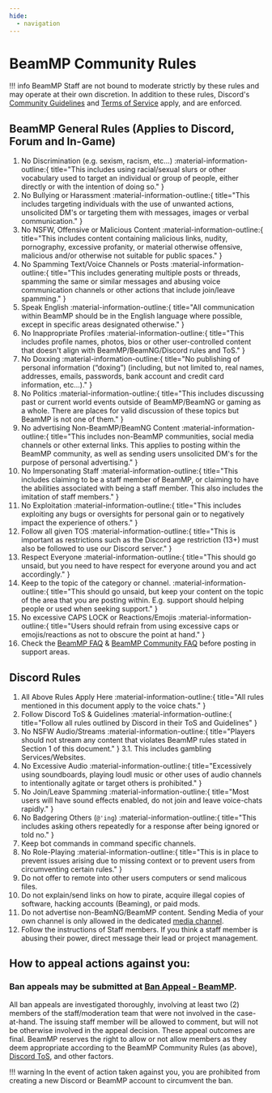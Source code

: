 ```yaml
---
hide:
  - navigation
---
```

# BeamMP Community Rules

!!! info
    BeamMP Staff are not bound to moderate strictly by these rules and may operate at their own discretion. In addition to these rules, Discord's [Community Guidelines](https://discord.com/guidelines/) and [Terms of Service](https://discord.com/terms/) apply, and are enforced.

## BeamMP General Rules (Applies to Discord, Forum and In-Game)

1. No Discrimination (e.g. sexism, racism, etc…) :material-information-outline:{ title="This includes using racial/sexual slurs or other vocabulary used to target an individual or group of people, either directly or with the intention of doing so." }
2. No Bullying or Harassment :material-information-outline:{ title="This includes targeting individuals with the use of unwanted actions, unsolicited DM's or targeting them with messages, images or verbal communication." }
3. No NSFW, Offensive or Malicious Content :material-information-outline:{ title="This includes content containing malicious links, nudity, pornography, excessive profanity, or material otherwise offensive, malicious and/or otherwise not suitable for public spaces." }
4. No Spamming Text/Voice Channels or Posts :material-information-outline:{ title="This includes generating multiple posts or threads, spamming the same or similar messages and abusing voice communication channels or other actions that include join/leave spamming." }
5. Speak English :material-information-outline:{ title="All communication within BeamMP should be in the English language where possible, except in specific areas designated otherwise." }
6. No Inappropriate Profiles :material-information-outline:{ title="This includes profile names, photos, bios or other user-controlled content that doesn't align with BeamMP/BeamNG/Discord rules and ToS." }
7. No Doxxing :material-information-outline:{ title="No publishing of personal information (“doxing”) (including, but not limited to, real names, addresses, emails, passwords, bank account and credit card information, etc...)." }
8. No Politics :material-information-outline:{ title="This includes discussing past or current world events outside of BeamMP/BeamNG or gaming as a whole. There are places for valid discussion of these topics but BeamMP is not one of them." }
9. No advertising Non-BeamMP/BeamNG Content :material-information-outline:{ title="This includes non-BeamMP communities, social media channels or other external links.  This applies to posting within the BeamMP community, as well as sending users unsolicited DM's for the purpose of personal advertising." }
10. No Impersonating Staff :material-information-outline:{ title="This includes claiming to be a staff member of BeamMP, or claiming to have the abilities associated with being a staff member. This also includes the imitation of staff members." }
11. No Exploitation :material-information-outline:{ title="This includes exploiting any bugs or oversights for personal gain or to negatively impact the experience of others." }
12. Follow all given TOS :material-information-outline:{ title="This is important as restrictions such as the Discord age restriction (13+) must also be followed to use our Discord server." }
13. Respect Everyone :material-information-outline:{ title="This should go unsaid, but you need to have respect for everyone around you and act accordingly." }
14. Keep to the topic of the category or channel. :material-information-outline:{ title="This should go unsaid, but keep your content on the topic of the area that you are posting within. E.g. support should helping people or used when seeking support." }
15. No excessive CAPS LOCK or Reactions/Emojis :material-information-outline:{ title="Users should refrain from using excessive caps or emojis/reactions as not to obscure the point at hand." }
16. Check the [BeamMP FAQ](../../support/player-faq.md) & [BeamMP Community FAQ](https://forum.beammp.com/c/faq/35) before posting in support areas.

## Discord Rules

1.    All Above Rules Apply Here :material-information-outline:{ title="All rules mentioned in this document apply to the voice chats." }
2.    Follow Discord ToS & Guidelines :material-information-outline:{ title="Follow all rules outlined by Discord in their ToS and Guidelines" }
3.    No NSFW Audio/Streams :material-information-outline:{ title="Players should not stream any content that violates BeamMP rules stated in Section 1 of this document." }
3.1.  This includes gambling Services/Websites.
5.    No Excessive Audio :material-information-outline:{ title="Excessively using soundboards, playing loudl music or other uses of audio channels to intentionally agitate or target others is prohibited." }
6.    No Join/Leave Spamming :material-information-outline:{ title="Most users will have sound effects enabled, do not join and leave voice-chats rapidly." }
7.    No Badgering Others (`@'ing`) :material-information-outline:{ title="This includes asking others repeatedly for a response after being ignored or told no." }
8.    Keep bot commands in command specific channels.
10.   No Role-Playing :material-information-outline:{ title="This is in place to prevent issues arising due to missing context or to prevent users from circumventing certain rules." }
11.   Do not offer to remote into other users computers or send malicous files.
12.   Do not explain/send links on how to pirate, acquire illegal copies of software, hacking accounts (Beaming), or paid mods.
13.   Do not advertise non-BeamNG/BeamMP content. Sending Media of your own channel is only allowed in the dedicated [media channel](https://discord.com/channels/601558901657305098/705427325646274680).
14.   Follow the instructions of Staff members. If you think a staff member is abusing their power, direct message their lead or project management.

## How to appeal actions against you:

### Ban appeals may be submitted at <a href="https://docs.google.com/forms/d/1MaTPKM-MHQU5lUtxeOKz3C7OoI6Xbu5RX5AJdX-UOz4" class="inline-onebox">Ban Appeal - BeamMP</a>.

All ban appeals are investigated thoroughly, involving at least two (2) members of the staff/moderation team that were not involved in the case-at-hand.  The issuing staff member will be allowed to comment, but will not be otherwise involved in the appeal decision.  These appeal outcomes are final. BeamMP reserves the right to allow or not allow members as they deem appropriate according to the BeamMP Community Rules (as above), [Discord ToS](https://discord.com/terms), and other factors. 

!!! warning
    In the event of action taken against you, you are prohibited from creating a new Discord or BeamMP account to circumvent the ban.
